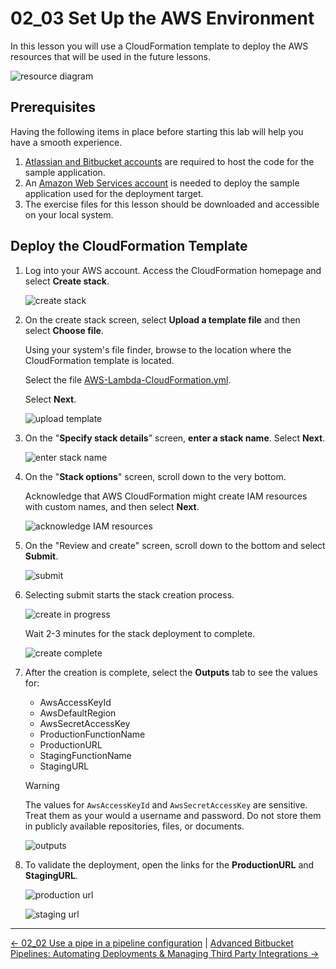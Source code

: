 # 02_03 Set Up the AWS Environment

In this lesson you will use a CloudFormation template to deploy the AWS resources that will be used in the future lessons.

![resource diagram](./images/00-resource-diagram.png)

## Prerequisites

Having the following items in place before starting this lab will help you have a smooth experience.

1. [Atlassian and Bitbucket accounts](https://bitbucket.org/product) are required to host the code for the sample application.
1. An [Amazon Web Services account](https://aws.amazon.com/free/) is needed to deploy the sample application used for the deployment target.
1. The exercise files for this lesson should be downloaded and accessible on your local system.

## Deploy the CloudFormation Template

1. Log into your AWS account.  Access the CloudFormation homepage and select **Create stack**.

    ![create stack](./images/01-create-stack.png)

1. On the create stack screen, select **Upload a template file** and then  select **Choose file**.

    Using your system's file finder, browse to the location where the CloudFormation template is located.

    Select the file [AWS-Lambda-CloudFormation.yml](./AWS-Lambda-CloudFormation.yml).

    Select **Next**.

    ![upload template](./images/02-upload-template.png)

1. On the "**Specify stack details**" screen, **enter a stack name**.  Select **Next**.

    ![enter stack name](./images/03-enter-stack-name.png)

1. On the "**Stack options**" screen, scroll down to the very bottom.

    Acknowledge that AWS CloudFormation might create IAM resources with custom names, and then select **Next**.

    ![acknowledge IAM resources](./images/04-acknowledge-iam-resources.png)

1. On the "Review and create" screen, scroll down to the bottom and select **Submit**.

    ![submit](./images/05-submit.png)

1. Selecting submit starts the stack creation process.

    ![create in progress](./images/06-create-in-progress.png)

    Wait 2-3 minutes for the stack deployment to complete.

    ![create complete](./images/07-create-complete.png)

1. After the creation is complete, select the **Outputs** tab to see the values for:

    - AwsAccessKeyId
    - AwsDefaultRegion
    - AwsSecretAccessKey
    - ProductionFunctionName
    - ProductionURL
    - StagingFunctionName
    - StagingURL

    > [!WARNING]
    > The values for `AwsAccessKeyId` and `AwsSecretAccessKey` are sensitive.  Treat them as your would a username and password.  Do not store them in publicly available repositories, files, or documents.

    ![outputs](./images/08-outputs.png)

1. To validate the deployment, open the links for the **ProductionURL** and **StagingURL**.

    ![production url](./images/09-production-url.png)

    ![staging url](./images/10-staging-url.png)

<!-- FooterStart -->
---
[← 02_02 Use a pipe in a pipeline configuration](../02_02_use_a_pipe_in_a_pipeline_configuration/README.md) | [Advanced Bitbucket Pipelines: Automating Deployments & Managing Third Party Integrations →](../../README.md)
<!-- FooterEnd -->
